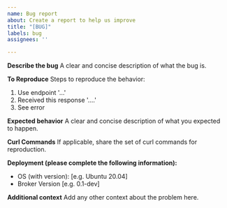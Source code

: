 ```yaml
---
name: Bug report
about: Create a report to help us improve
title: "[BUG]"
labels: bug
assignees: ''

---
```


**Describe the bug**
A clear and concise description of what the bug is.

**To Reproduce**
Steps to reproduce the behavior:
1. Use endpoint '...'
2. Received this response '....'
3. See error

**Expected behavior**
A clear and concise description of what you expected to happen.

**Curl Commands**
If applicable, share the set of curl commands for reproduction.

**Deployment (please complete the following information):**
 - OS (with version): [e.g. Ubuntu 20.04]
 - Broker Version [e.g. 0.1-dev]

**Additional context**
Add any other context about the problem here.
